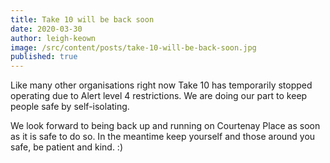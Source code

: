 ```yaml
---
title: Take 10 will be back soon
date: 2020-03-30
author: leigh-keown
image: /src/content/posts/take-10-will-be-back-soon.jpg
published: true
---
```


Like many other organisations right now Take 10 has temporarily stopped operating due to Alert level 4 restrictions. We are doing our part to keep people safe by self-isolating.

We look forward to being back up and running on Courtenay Place as soon as it is safe to do so. In the meantime keep yourself and those around you safe, be patient and kind. :)